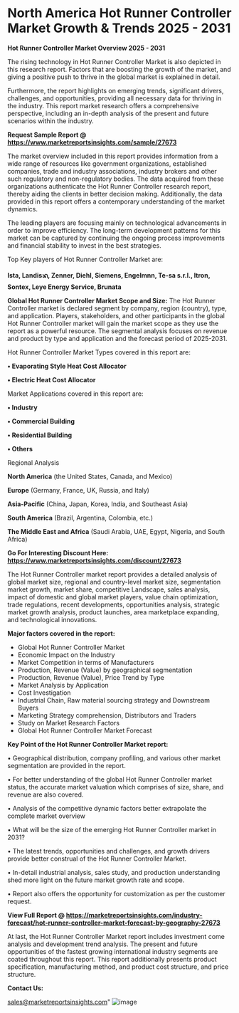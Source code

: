 # North America Hot Runner Controller Market Growth & Trends 2025 - 2031

<Strong> Hot Runner Controller Market Overview 2025 - 2031</strong>

The rising technology in Hot Runner Controller Market is also depicted in this research report. Factors that are boosting the growth of the market, and giving a positive push to thrive in the global market is explained in detail.

Furthermore, the report highlights on emerging trends, significant drivers, challenges, and opportunities, providing all necessary data for thriving in the industry. This report market research offers a comprehensive perspective, including an in-depth analysis of the present and future scenarios within the industry.

<strong>Request Sample Report @ <a href=https://www.marketreportsinsights.com/sample/27673>https://www.marketreportsinsights.com/sample/27673</a></strong>

The market overview included in this report provides information from a wide range of resources like government organizations, established companies, trade and industry associations, industry brokers and other such regulatory and non-regulatory bodies. The data acquired from these organizations authenticate the Hot Runner Controller research report, thereby aiding the clients in better decision making. Additionally, the data provided in this report offers a contemporary understanding of the market dynamics.

The leading players are focusing mainly on technological advancements in order to improve efficiency. The long-term development patterns for this market can be captured by continuing the ongoing process improvements and financial stability to invest in the best strategies.

Top Key players of Hot Runner Controller Market are:

<strong>Ista, Landisᬪ, Zenner, Diehl, Siemens, Engelmnn, Te-sa s.r.l., Itron, Sontex, Leye Energy Service, Brunata</strong>

<strong><b>Global Hot Runner Controller Market Scope and Size:</b></strong>
The Hot Runner Controller market is declared segment by company, region (country), type, and application. Players, stakeholders, and other participants in the global Hot Runner Controller market will gain the market scope as they use the report as a powerful resource. The segmental analysis focuses on revenue and product by type and application and the forecast period of 2025-2031.

Hot Runner Controller Market Types covered in this report are:

<strong>• Evaporating Style Heat Cost Allocator

• Electric Heat Cost Allocator</strong>

Market Applications covered in this report are:

<strong>• Industry

• Commercial Building

• Residential Building

• Others</strong> 

Regional Analysis

<strong>North America</strong> (the United States, Canada, and Mexico)

<strong>Europe</strong> (Germany, France, UK, Russia, and Italy)

<strong>Asia-Pacific</strong> (China, Japan, Korea, India, and Southeast Asia)

<strong>South America</strong> (Brazil, Argentina, Colombia, etc.)

<strong>The Middle East and Africa</strong> (Saudi Arabia, UAE, Egypt, Nigeria, and South Africa)

<strong>Go For Interesting Discount Here: <a href=https://www.marketreportsinsights.com/discount/27673>https://www.marketreportsinsights.com/discount/27673</a></strong>

The Hot Runner Controller market report provides a detailed analysis of global market size, regional and country-level market size, segmentation market growth, market share, competitive Landscape, sales analysis, impact of domestic and global market players, value chain optimization, trade regulations, recent developments, opportunities analysis, strategic market growth analysis, product launches, area marketplace expanding, and technological innovations.

<strong><b>Major factors covered in the report:</b></strong>
<ul>
  <li>Global Hot Runner Controller Market </li>
  <li>Economic Impact on the Industry</li>
  <li>Market Competition in terms of Manufacturers</li>
  <li>Production, Revenue (Value) by geographical segmentation</li>
  <li>Production, Revenue (Value), Price Trend by Type</li>
  <li>Market Analysis by Application</li>
  <li>Cost Investigation</li>
  <li>Industrial Chain, Raw material sourcing strategy and Downstream Buyers</li>
  <li>Marketing Strategy comprehension, Distributors and Traders</li>
  <li>Study on Market Research Factors</li>
  <li>Global Hot Runner Controller Market Forecast</li>
</ul>

<strong><b>Key Point of the Hot Runner Controller Market report:</b></strong>

• Geographical distribution, company profiling, and various other market segmentation are provided in the report.

• For better understanding of the global Hot Runner Controller market status, the accurate market valuation which comprises of size, share, and revenue are also covered.

• Analysis of the competitive dynamic factors better extrapolate the complete market overview

• What will be the size of the emerging Hot Runner Controller market in 2031?

• The latest trends, opportunities and challenges, and growth drivers provide better construal of the Hot Runner Controller Market.

• In-detail industrial analysis, sales study, and production understanding shed more light on the future market growth rate and scope.

• Report also offers the opportunity for customization as per the customer request.

<strong><b>View Full Report @ <a href=https://marketreportsinsights.com/industry-forecast/hot-runner-controller-market-forecast-by-geography-27673>https://marketreportsinsights.com/industry-forecast/hot-runner-controller-market-forecast-by-geography-27673</a></b></strong>


At last, the Hot Runner Controller Market report includes investment come analysis and development trend analysis. The present and future opportunities of the fastest growing international industry segments are coated throughout this report. This report additionally presents product specification, manufacturing method, and product cost structure, and price structure.

<strong>Contact Us:</strong>

sales@marketreportsinsights.com"
![image](https://github.com/user-attachments/assets/3b8d6752-7874-4c66-8ed4-b1fa9156ca92)
